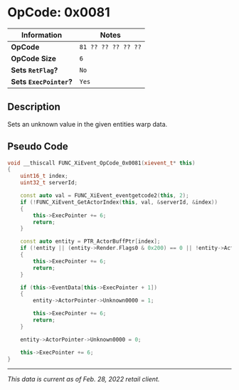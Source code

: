 # OpCode: 0x0081

| Information               | Notes |
|---                        |---    |
| **OpCode**                | `81 ?? ?? ?? ?? ??` |
| **OpCode Size**           | `6`   |
| **Sets `RetFlag`?**       | `No`  |
| **Sets `ExecPointer`?**   | `Yes` |

## Description

Sets an unknown value in the given entities warp data.

## Pseudo Code

```cpp
void __thiscall FUNC_XiEvent_OpCode_0x0081(xievent_t* this)
{
    uint16_t index;
    uint32_t serverId;

    const auto val = FUNC_XiEvent_eventgetcode2(this, 2);
    if (!FUNC_XiEvent_GetActorIndex(this, val, &serverId, &index))
    {
        this->ExecPointer += 6;
        return;
    }

    const auto entity = PTR_ActorBuffPtr[index];
    if (!entity || (entity->Render.Flags0 & 0x200) == 0 || !entity->ActorPointer)
    {
        this->ExecPointer += 6;
        return;
    }

    if (this->EventData[this->ExecPointer + 1])
    {
        entity->ActorPointer->Unknown0000 = 1;

        this->ExecPointer += 6;
        return;
    }

    entity->ActorPointer->Unknown0000 = 0;

    this->ExecPointer += 6;
}
```

---

_This data is current as of Feb. 28, 2022 retail client._